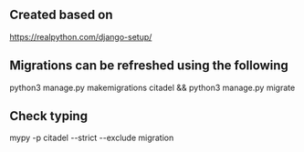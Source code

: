 ## Created based on 
https://realpython.com/django-setup/

## Migrations can be refreshed using the following
python3 manage.py makemigrations citadel && python3 manage.py migrate

## Check typing
mypy -p citadel --strict --exclude migration
